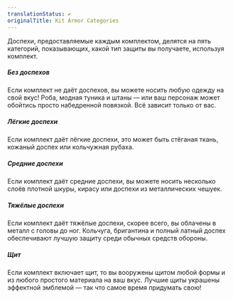 ```yaml
---
translationStatus: ✔️
originalTitle: Kit Armor Categories
---
```


Доспехи, предоставляемые каждым комплектом, делятся на пять категорий, показывающих, какой тип защиты вы получаете, используя комплект.

##### Без доспехов

Если комплект не даёт доспехов, вы можете носить любую одежду на свой вкус! Роба, модная туника и штаны — или ваш персонаж может обойтись просто набедренной повязкой. Всё зависит только от вас.

##### Лёгкие доспехи

Если комплект даёт лёгкие доспехи, это может быть стёганая ткань, кожаный доспех или кольчужная рубаха.

##### Средние доспехи

Если комплект даёт средние доспехи, вы можете носить несколько слоёв плотной шкуры, кирасу или доспехи из металлических чешуек.

##### Тяжёлые доспехи

Если комплект даёт тяжёлые доспехи, скорее всего, вы облачены в металл с головы до ног. Кольчуга, бригантина и полный латный доспех обеспечивают лучшую защиту среди обычных средств обороны.

##### Щит

Если комплект включает щит, то вы вооружены щитом любой формы и из любого простого материала на ваш вкус. Лучшие щиты украшены эффектной эмблемой — так что самое время придумать свою!